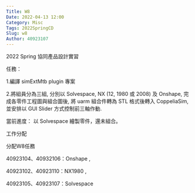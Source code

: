 ```yaml
---
Title: W8
Date: 2022-04-13 12:00
Category: Misc
Tags: 2022SpringCD
Slug: w8
Author: 40923107
---
```


2022 Spring 協同產品設計實習


<!-- PELICAN_END_SUMMARY -->

任務：

1.編譯 simExtMtb plugin 專案 

2.將組員分為三組, 分別以 Solvespace, NX (12, 1980 或 2008) 及 Onshape, 完成各零件工程圖與組合圖後, 將 uarm 組合件轉為 STL 格式後轉入 CoppeliaSim, 並安排以 GUI Slider 方式控制前三軸作動. 

當前進度：
以 Solvespace 繪製零件，還未組合。


工作分配

分配W8任務

40923104、40932106：Onshape , 

40923102、40923110：NX1980 , 

40923105、40923107：Solvespace


